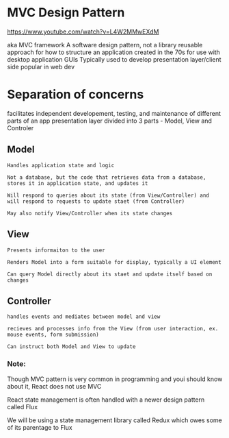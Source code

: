 # MVC Design Pattern
https://www.youtube.com/watch?v=L4W2MMwEXdM

aka MVC framework
A software design pattern, not a library
reusable approach for how to structure an application
created in the 70s for use with desktop application GUIs
Typically used to develop presentation layer/client side
popular in web dev

# Separation of concerns
facilitates independent developement, testing, and maintenance of different parts of an app
presentation layer divided into 3 parts - Model, View and Controler

## Model
    Handles application state and logic

    Not a database, but the code that retrieves data from a database, stores it in application state, and updates it

    Will respond to queries about its state (from View/Controller) and will respond to requests to update staet (from Controller)

    May also notify View/Controller when its state changes

## View
    Presents informaiton to the user

    Renders Model into a form suitable for display, typically a UI element

    Can query Model directly about its staet and update itself based on changes

## Controller
    handles events and mediates between model and view

    recieves and processes info from the View (from user interaction, ex. mouse events, form submission)

    Can instruct both Model and View to update

### Note:
Though MVC pattern is very common in programming and youi should know about it, React does not use MVC

React state management is often handled with a newer design pattern called Flux

We will be using a state management library called Redux which owes some of its parentage to Flux